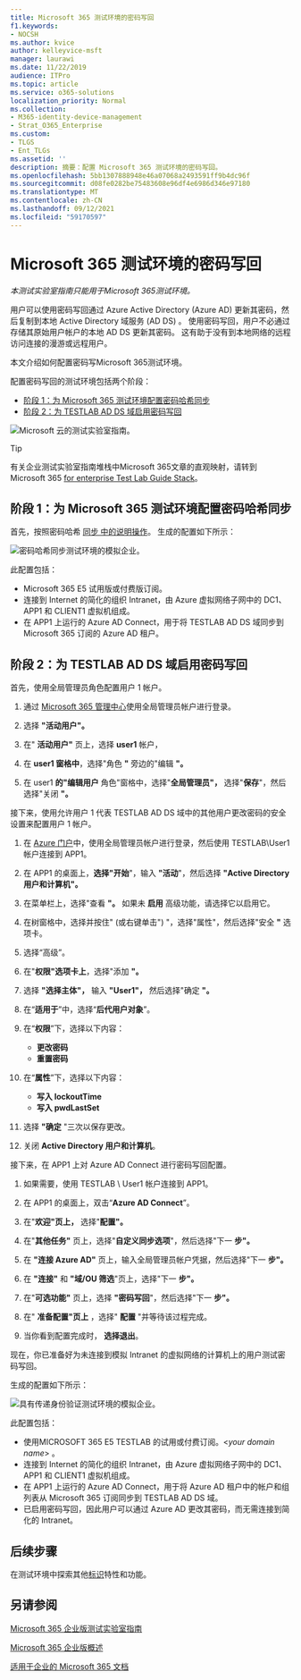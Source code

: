 ```yaml
---
title: Microsoft 365 测试环境的密码写回
f1.keywords:
- NOCSH
ms.author: kvice
author: kelleyvice-msft
manager: laurawi
ms.date: 11/22/2019
audience: ITPro
ms.topic: article
ms.service: o365-solutions
localization_priority: Normal
ms.collection:
- M365-identity-device-management
- Strat_O365_Enterprise
ms.custom:
- TLGS
- Ent_TLGs
ms.assetid: ''
description: 摘要：配置 Microsoft 365 测试环境的密码写回。
ms.openlocfilehash: 5bb1307888948e46a07068a2493591ff9b4dc96f
ms.sourcegitcommit: d08fe0282be75483608e96df4e6986d346e97180
ms.translationtype: MT
ms.contentlocale: zh-CN
ms.lasthandoff: 09/12/2021
ms.locfileid: "59170597"
---
```

# <a name="password-writeback-for-your-microsoft-365-test-environment"></a>Microsoft 365 测试环境的密码写回

*本测试实验室指南只能用于Microsoft 365测试环境。*

用户可以使用密码写回通过 Azure Active Directory (Azure AD) 更新其密码，然后复制到本地 Active Directory 域服务 (AD DS) 。 使用密码写回，用户不必通过存储其原始用户帐户的本地 AD DS 更新其密码。 这有助于没有到本地网络的远程访问连接的漫游或远程用户。

本文介绍如何配置密码写Microsoft 365测试环境。

配置密码写回的测试环境包括两个阶段：
- [阶段 1：为 Microsoft 365 测试环境配置密码哈希同步](#phase-1-configure-password-hash-synchronization-for-your-microsoft-365-test-environment)
- [阶段 2：为 TESTLAB AD DS 域启用密码写回](#phase-2-enable-password-writeback-for-the-testlab-ad-ds-domain)
  
![Microsoft 云的测试实验室指南。](../media/m365-enterprise-test-lab-guides/cloud-tlg-icon.png) 
    
> [!TIP]
> 有关企业测试实验室指南堆栈中Microsoft 365文章的直观映射，请转到 Microsoft 365 [for enterprise Test Lab Guide Stack](../downloads/Microsoft365EnterpriseTLGStack.pdf)。

## <a name="phase-1-configure-password-hash-synchronization-for-your-microsoft-365-test-environment"></a>阶段 1：为 Microsoft 365 测试环境配置密码哈希同步

首先，按照密码哈希 [同步 中的说明操作](password-hash-sync-m365-ent-test-environment.md)。 生成的配置如下所示：
  
![密码哈希同步测试环境的模拟企业。](../media/pass-through-auth-m365-ent-test-environment/Phase1.png)
  
此配置包括：
  
- Microsoft 365 E5 试用版或付费版订阅。
- 连接到 Internet 的简化的组织 Intranet，由 Azure 虚拟网络子网中的 DC1、APP1 和 CLIENT1 虚拟机组成。
- 在 APP1 上运行的 Azure AD Connect，用于将 TESTLAB AD DS 域同步到 Microsoft 365 订阅的 Azure AD 租户。

## <a name="phase-2-enable-password-writeback-for-the-testlab-ad-ds-domain"></a>阶段 2：为 TESTLAB AD DS 域启用密码写回

首先，使用全局管理员角色配置用户 1 帐户。

1. 通过 [Microsoft 365 管理中心](https://portal.microsoft.com)使用全局管理员帐户进行登录。

2. 选择 **"活动用户"。**
 
3. 在" **活动用户"** 页上，选择 **user1** 帐户，

4. 在 **user1 窗格中**，选择"角色 **"** 旁边的"编辑 **"。**

5. 在 user1 **的"编辑用户** 角色"窗格中，选择"**全局管理员"，** 选择"**保存**"，然后选择"关闭 **"。**

接下来，使用允许用户 1 代表 TESTLAB AD DS 域中的其他用户更改密码的安全设置来配置用户 1 帐户。

1. 在 [Azure 门户](https://portal.azure.com)中，使用全局管理员帐户进行登录，然后使用 TESTLAB\User1 帐户连接到 APP1。

2. 在 APP1 的桌面上，**选择"开始**"，输入 **"活动**"，然后选择 **"Active Directory 用户和计算机"。**

3. 在菜单栏上，选择"查看 **"。** 如果未 **启用** 高级功能，请选择它以启用它。

4. 在树窗格中，选择并按住" (或右键单击") "，选择"属性"，然后选择"安全 **"** 选项卡。

5. 选择“高级”。

6. 在"**权限"选项卡上**，选择"添加 **"。**

7. 选择 **"选择主体"，** 输入 **"User1"，** 然后选择"确定 **"。**

8. 在“**适用于**”中，选择“**后代用户对象**”。

9. 在“**权限**”下，选择以下内容：

    - **更改密码**
    - **重置密码**

10. 在“**属性**”下，选择以下内容：
    - **写入 lockoutTime**
    - **写入 pwdLastSet**

11. 选择 **"确定** "三次以保存更改。

12. 关闭 **Active Directory 用户和计算机**。

接下来，在 APP1 上对 Azure AD Connect 进行密码写回配置。

1. 如果需要，使用 TESTLAB \ User1 帐户连接到 APP1。

2. 在 APP1 的桌面上，双击“**Azure AD Connect**”。

3. 在"**欢迎"页上，** 选择"**配置"。**

4. 在"**其他任务"** 页上，选择"**自定义同步选项**"，然后选择"下一 **步"。**

5. 在 **"连接 Azure AD"** 页上，输入全局管理员帐户凭据，然后选择"下一 **步"。**

6. 在 **"连接"** 和 **"域/OU 筛选**"页上，选择"下一 **步"。**

7. 在"**可选功能"** 页上，选择 **"密码写回**"，然后选择"下一 **步"。**

8. 在" **准备配置"页上** ，选择" **配置** "并等待该过程完成。

9. 当你看到配置完成时， **选择退出**。

现在，你已准备好为未连接到模拟 Intranet 的虚拟网络的计算机上的用户测试密码写回。

生成的配置如下所示：

![具有传递身份验证测试环境的模拟企业。](../media/pass-through-auth-m365-ent-test-environment/Phase1.png)

此配置包括：

- 使用MICROSOFT 365 E5 TESTLAB 的试用或付费订阅。\<*your domain name*> 。
- 连接到 Internet 的简化的组织 Intranet，由 Azure 虚拟网络子网中的 DC1、APP1 和 CLIENT1 虚拟机组成。
- 在 APP1 上运行的 Azure AD Connect，用于将 Azure AD 租户中的帐户和组列表从 Microsoft 365 订阅同步到 TESTLAB AD DS 域。
- 已启用密码写回，因此用户可以通过 Azure AD 更改其密码，而无需连接到简化的 Intranet。

## <a name="next-step"></a>后续步骤

在测试环境中探索其他[标识](m365-enterprise-test-lab-guides.md#identity)特性和功能。

## <a name="see-also"></a>另请参阅

[Microsoft 365 企业版测试实验室指南](m365-enterprise-test-lab-guides.md)

[Microsoft 365 企业版概述](microsoft-365-overview.md)

[适用于企业的 Microsoft 365 文档](/microsoft-365-enterprise/)